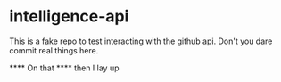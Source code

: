 # intelligence-api
This is a fake repo to test interacting with the github api. Don't you dare commit real things here.

**** On that **** then I lay up
